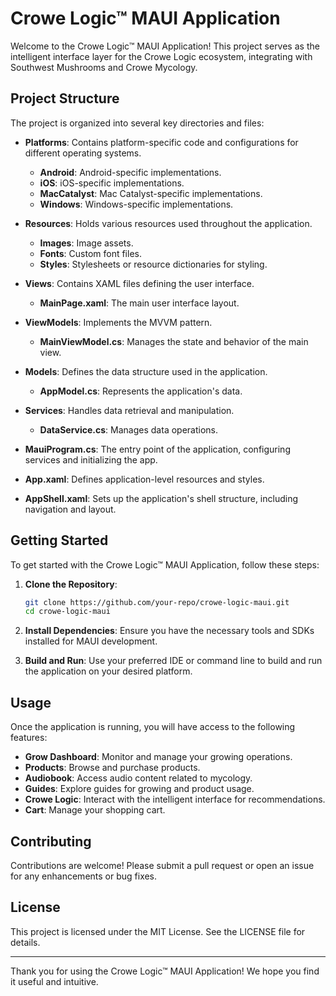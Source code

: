 # Crowe Logic™ MAUI Application

Welcome to the Crowe Logic™ MAUI Application! This project serves as the intelligent interface layer for the Crowe Logic ecosystem, integrating with Southwest Mushrooms and Crowe Mycology.

## Project Structure

The project is organized into several key directories and files:

- **Platforms**: Contains platform-specific code and configurations for different operating systems.
  - **Android**: Android-specific implementations.
  - **iOS**: iOS-specific implementations.
  - **MacCatalyst**: Mac Catalyst-specific implementations.
  - **Windows**: Windows-specific implementations.

- **Resources**: Holds various resources used throughout the application.
  - **Images**: Image assets.
  - **Fonts**: Custom font files.
  - **Styles**: Stylesheets or resource dictionaries for styling.

- **Views**: Contains XAML files defining the user interface.
  - **MainPage.xaml**: The main user interface layout.

- **ViewModels**: Implements the MVVM pattern.
  - **MainViewModel.cs**: Manages the state and behavior of the main view.

- **Models**: Defines the data structure used in the application.
  - **AppModel.cs**: Represents the application's data.

- **Services**: Handles data retrieval and manipulation.
  - **DataService.cs**: Manages data operations.

- **MauiProgram.cs**: The entry point of the application, configuring services and initializing the app.

- **App.xaml**: Defines application-level resources and styles.

- **AppShell.xaml**: Sets up the application's shell structure, including navigation and layout.

## Getting Started

To get started with the Crowe Logic™ MAUI Application, follow these steps:

1. **Clone the Repository**:
   ```bash
   git clone https://github.com/your-repo/crowe-logic-maui.git
   cd crowe-logic-maui
   ```

2. **Install Dependencies**:
   Ensure you have the necessary tools and SDKs installed for MAUI development.

3. **Build and Run**:
   Use your preferred IDE or command line to build and run the application on your desired platform.

## Usage

Once the application is running, you will have access to the following features:

- **Grow Dashboard**: Monitor and manage your growing operations.
- **Products**: Browse and purchase products.
- **Audiobook**: Access audio content related to mycology.
- **Guides**: Explore guides for growing and product usage.
- **Crowe Logic**: Interact with the intelligent interface for recommendations.
- **Cart**: Manage your shopping cart.

## Contributing

Contributions are welcome! Please submit a pull request or open an issue for any enhancements or bug fixes.

## License

This project is licensed under the MIT License. See the LICENSE file for details.

---

Thank you for using the Crowe Logic™ MAUI Application! We hope you find it useful and intuitive.
